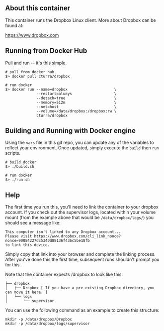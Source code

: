About this container
---
This container runs the Dropbox Linux client. More about Dropbox can be found at:

  https://www.dropbox.com


Running from Docker Hub
---
Pull and run -- it's this simple.

```
# pull from docker hub
$> docker pull cturra/dropbox

# run docker
$> docker run --name=dropbox                     \
              --restart=always                   \
              --detach=true                      \
              --memory=512m                      \
              --net=host                         \
              --volume=/data/dropbox:/dropbox:rw \
              cturra/dropbox
```


Building and Running with Docker engine
---
Using the `vars` file in this git repo, you can update any of the variables to
reflect your environment. Once updated, simply execute the `build` then `run` scripts.

```
# build docker
$> ./build.sh

# run docker
$> ./run.sh
```


Help
---
The first time you run this, you'll need to link the container to your dropbox
account. If you check out the supervisor logs, located within your volume mount
(from the example above that would be `/data/dropbox/logs/`) you should see a
message like:

```
This computer isn't linked to any Dropbox account...
Please visit https://www.dropbox.com/cli_link_nonce?nonce=90084227dc5340d88136f436c5be18fb
to link this device.
```

Simply copy that link into your browser and complete the linking process. After
you've done this the first time, subsequent runs shouldn't prompt you for this.

Note that the container expects /dropbox to look like this:

```
├── dropbox
│   ├── Dropbox [ If you have a pre-existing Dropbox directory, you can move it here. ]
│   └── logs
│       └── supervisor
```

You can use the following command as an example to create this structure:

```
mkdir -p /data/dropbox/Dropbox
mkdir -p /data/dropbox/logs/supervisor
```
